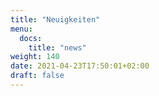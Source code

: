 ```yaml
---
title: "Neuigkeiten"
menu:
  docs:
    title: "news"
weight: 140
date: 2021-04-23T17:50:01+02:00
draft: false
---
```


